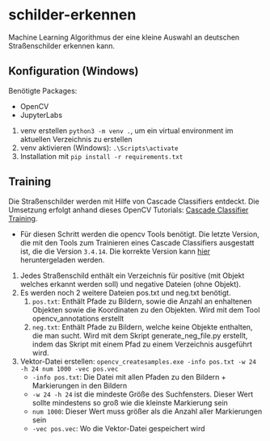 # schilder-erkennen
Machine Learning Algorithmus der eine kleine Auswahl an deutschen Straßenschilder erkennen kann.

## Konfiguration (Windows) 

Benötigte Packages:

- OpenCV
- JupyterLabs



1. venv erstellen `python3 -m venv .`, um ein virtual environment im aktuellen Verzeichnis zu erstellen
2. venv aktivieren (Windows): `.\Scripts\activate`
3. Installation mit `pip install -r requirements.txt`



## Training

Die Straßenschilder werden mit Hilfe von Cascade Classifiers entdeckt. Die Umsetzung erfolgt anhand dieses OpenCV Tutorials: [Cascade Classifier Training](https://docs.opencv.org/master/dc/d88/tutorial_traincascade.html).

- Für diesen Schritt werden die opencv Tools benötigt. Die letzte Version, die mit den Tools zum Trainieren eines Cascade Classifiers ausgestatt ist, die die Version `3.4.14`. Die korrekte Version kann [hier](https://sourceforge.net/projects/opencvlibrary/files/3.4.14/opencv-3.4.14-vc14_vc15.exe/download) heruntergeladen werden.

1. Jedes Straßenschild enthält ein Verzeichnis für positive (mit Objekt welches erkannt werden soll) und negative Dateien (ohne Objekt).
2. Es werden noch 2 weitere Dateien pos.txt und neg.txt benötigt.
   1. `pos.txt`: Enthält Pfade zu Bildern, sowie die Anzahl an enhaltenen Objekten sowie die Koordinaten zu den Objekten. Wird mit dem Tool opencv_annotations erstellt
   2. `neg.txt`: Enthält Pfade zu Bildern, welche keine Objekte enthalten, die man sucht. Wird mit dem Skript generate_neg_file.py erstellt, indem das Skript mit einem Pfad zu einem Verzeichnis ausgeführt wird.
3. Vektor-Datei erstellen: `opencv_createsamples.exe -info pos.txt -w 24 -h 24 num 1000 -vec pos.vec`
   - `-info pos.txt`: Die Datei mit allen Pfaden zu den Bildern + Markierungen in den Bildern
   - `-w 24 -h 24` ist die mindeste Größe des Suchfensters. Dieser Wert sollte mindestens so groß wie die kleinste Markierung sein
   - `num 1000`: Dieser Wert muss größer als die Anzahl aller Markierungen sein
   - `-vec pos.vec`: Wo die Vektor-Datei gespeichert wird

